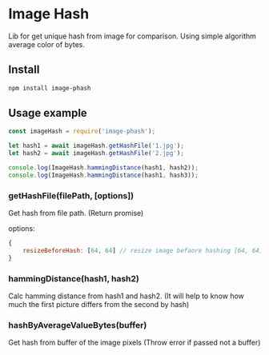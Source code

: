 # Image Hash

Lib for get unique hash from image for comparison. Using simple algorithm average color of bytes. 

## Install

```bash
npm install image-phash
```

## Usage example

```js
const imageHash = require('image-phash');

let hash1 = await imageHash.getHashFile('1.jpg');
let hash2 = await imageHash.getHashFile('2.jpg');

console.log(ImageHash.hammingDistance(hash1, hash2));
console.log(ImageHash.hammingDistance(hash1, hash3));
```

### getHashFile(filePath, [options])

Get hash from file path. (Return promise)

options:

```js
{
    resizeBeforeHash: [64, 64] // resize image befaore hashing [64, 64] by default
}
```

### hammingDistance(hash1, hash2)

Calc hamming distance from hash1 and hash2. (It will help to know how much the first picture differs from the second by hash)

### hashByAverageValueBytes(buffer)

Get hash from buffer of the image pixels (Throw error if passed not a buffer)